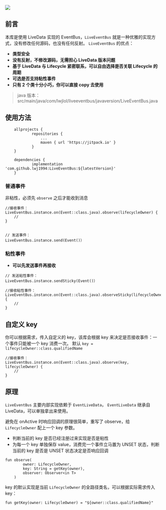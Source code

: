 [![](https://jitpack.io/v/lwj1994/LiveEventBus.svg)](https://jitpack.io/#lwj1994/LiveEventBus)

## 前言
本库是使用 LiveData 实现的 EventBus，`LiveEventBus` 就是一种优雅的实现方式，没有修改任何源码，也没有任何反射。
`LiveEventBus` 的优点：
* __类型安全__
* __没有反射，不修改源码，无需担心 LiveData 版本问题__
* __基于 LiveData 与 Lifecycle 紧密联系，可以自由选择是否关联 Lifecycle 的周期__
* __可选是否支持粘性事件__
* __只有 2 个类十分小巧，你可以直接 copy 去使用__

> java 版本：  src/main/java/com/lwjlol/liveeventbus/javaversion/LiveEventBus.java

## 使用方法
```
    allprojects {
            repositories {
                ...
                maven { url 'https://jitpack.io' }
            }
    }

	dependencies {
	        implementation 'com.github.lwj1994:LiveEventBus:${latestVersion}'
	}
```
### 普通事件

非粘性，必须先 `observe` 之后才能收到消息
```
//接收事件：
LiveEventBus.instance.on(Event::class.java).observe(lifecycleOwner) {
    //
}


// 发送事件：
LiveEventBus.instance.send(Event()）

```
### 粘性事件

* __可以先发送事件再接收__
```
// 发送粘性事件：
LiveEventBus.instance.sendSticky(Event()）

//接收粘性事件：
LiveEventBus.instance.on(Event::class.java).observeSticky(lifecycleOwner) {
    //
}
```

## 自定义 key
你可以根据需求，传入自定义的 key，该库会根据 key 来决定是否接收事件：一个事件只能被一个 key 消费一次。
默认 `key = lifecycleOwner::class.qualifiedName`
```
//接收事件：
LiveEventBus.instance.on(Event::class.java).observe(key, lifecycleOwner) {
    //
}
```



## 原理
`LiveEventBus` 主要内部实现依赖于 `EventLiveData`， `EventLiveData` 继承自 LiveData，可以单独拿出来使用。

避免在 onActive 时响应回调的原理很简单，重写了 observe，给 `LifecycleOwner` 配上一个 key 参数。
* 判断当前的 key 是否已经注册过来实现是否是粘性
* 为每一个 key 单独保存 value，消费完一个事件立马置为 UNSET 状态，判断当前的 key 是否是 UNSET 状态决定是否响应回调
```
fun observe(
        owner: LifecycleOwner,
        key: String = getKey(owner),
        observer: Observer<in T>
    )
```

key 的默认实现是当前 `LifecycleOwner` 的全路径类名，可以根据实际需求传入 key：
```
fun getKey(owner: LifecycleOwner) = "${owner::class.qualifiedName}"
```
